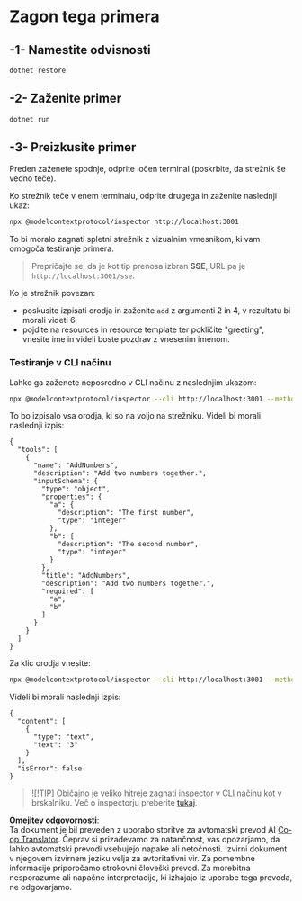 <!--
CO_OP_TRANSLATOR_METADATA:
{
  "original_hash": "2a58caa6e11faa09470b7f81e6729652",
  "translation_date": "2025-07-13T20:12:16+00:00",
  "source_file": "03-GettingStarted/05-sse-server/solution/dotnet/README.md",
  "language_code": "sl"
}
-->
# Zagon tega primera

## -1- Namestite odvisnosti

```bash
dotnet restore
```

## -2- Zaženite primer

```bash
dotnet run
```

## -3- Preizkusite primer

Preden zaženete spodnje, odprite ločen terminal (poskrbite, da strežnik še vedno teče).

Ko strežnik teče v enem terminalu, odprite drugega in zaženite naslednji ukaz:

```bash
npx @modelcontextprotocol/inspector http://localhost:3001
```

To bi moralo zagnati spletni strežnik z vizualnim vmesnikom, ki vam omogoča testiranje primera.

> Prepričajte se, da je kot tip prenosa izbran **SSE**, URL pa je `http://localhost:3001/sse`.

Ko je strežnik povezan:

- poskusite izpisati orodja in zaženite `add` z argumenti 2 in 4, v rezultatu bi morali videti 6.
- pojdite na resources in resource template ter pokličite "greeting", vnesite ime in videli boste pozdrav z vnesenim imenom.

### Testiranje v CLI načinu

Lahko ga zaženete neposredno v CLI načinu z naslednjim ukazom:

```bash 
npx @modelcontextprotocol/inspector --cli http://localhost:3001 --method tools/list
```

To bo izpisalo vsa orodja, ki so na voljo na strežniku. Videli bi morali naslednji izpis:

```text
{
  "tools": [
    {
      "name": "AddNumbers",
      "description": "Add two numbers together.",
      "inputSchema": {
        "type": "object",
        "properties": {
          "a": {
            "description": "The first number",
            "type": "integer"
          },
          "b": {
            "description": "The second number",
            "type": "integer"
          }
        },
        "title": "AddNumbers",
        "description": "Add two numbers together.",
        "required": [
          "a",
          "b"
        ]
      }
    }
  ]
}
```

Za klic orodja vnesite:

```bash
npx @modelcontextprotocol/inspector --cli http://localhost:3001 --method tools/call --tool-name AddNumbers --tool-arg a=1 --tool-arg b=2
```

Videli bi morali naslednji izpis:

```text
{
  "content": [
    {
      "type": "text",
      "text": "3"
    }
  ],
  "isError": false
}
```

> ![!TIP]
> Običajno je veliko hitreje zagnati inspector v CLI načinu kot v brskalniku.
> Več o inspectorju preberite [tukaj](https://github.com/modelcontextprotocol/inspector).

**Omejitev odgovornosti**:  
Ta dokument je bil preveden z uporabo storitve za avtomatski prevod AI [Co-op Translator](https://github.com/Azure/co-op-translator). Čeprav si prizadevamo za natančnost, vas opozarjamo, da lahko avtomatski prevodi vsebujejo napake ali netočnosti. Izvirni dokument v njegovem izvirnem jeziku velja za avtoritativni vir. Za pomembne informacije priporočamo strokovni človeški prevod. Za morebitna nesporazume ali napačne interpretacije, ki izhajajo iz uporabe tega prevoda, ne odgovarjamo.